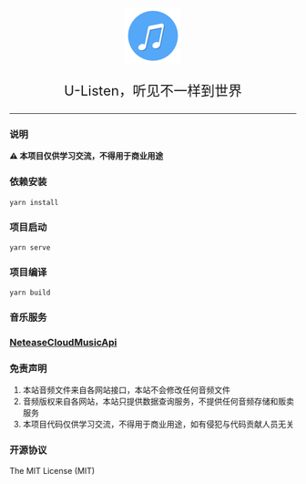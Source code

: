 <p align="center"><a href="http://192.168.31.245:8088/" target="_blank" rel="noopener noreferrer"><img width="100" src="./public/favicon.svg" alt="music logo"></a></p>
<p align='center' style='font-size:1.5rem'>U-Listen，听见不一样到世界</p>
<hr/>

### 说明

**⚠️ 本项目仅供学习交流，不得用于商业用途**


### 依赖安装
```
yarn install
```

### 项目启动
```
yarn serve
```

### 项目编译
```
yarn build
```

### 音乐服务 

### [NeteaseCloudMusicApi](https://github.com/Binaryify/NeteaseCloudMusicApi)


### 免责声明

1. 本站音频文件来自各网站接口，本站不会修改任何音频文件
2. 音频版权来自各网站，本站只提供数据查询服务，不提供任何音频存储和贩卖服务
3. 本项目代码仅供学习交流，不得用于商业用途，如有侵犯与代码贡献人员无关

### 开源协议

The MIT License (MIT)
